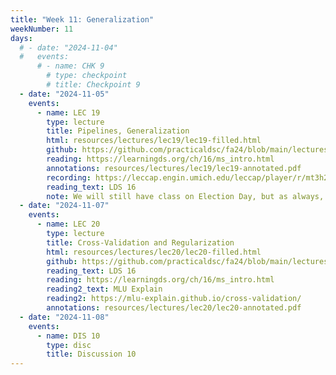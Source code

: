 ```yaml
---
title: "Week 11: Generalization"
weekNumber: 11
days:
  # - date: "2024-11-04"
  #   events:
      # - name: CHK 9
        # type: checkpoint
        # title: Checkpoint 9
  - date: "2024-11-05"
    events:
      - name: LEC 19
        type: lecture
        title: Pipelines, Generalization
        html: resources/lectures/lec19/lec19-filled.html
        github: https://github.com/practicaldsc/fa24/blob/main/lectures/lec19/
        reading: https://learningds.org/ch/16/ms_intro.html
        annotations: resources/lectures/lec19/lec19-annotated.pdf
        recording: https://leccap.engin.umich.edu/leccap/player/r/mt3h23
        reading_text: LDS 16
        note: We will still have class on Election Day, but as always, lecture is recorded, so don't hesitate to miss class if you need the time to vote.
  - date: "2024-11-07"
    events:
      - name: LEC 20
        type: lecture
        title: Cross-Validation and Regularization
        html: resources/lectures/lec20/lec20-filled.html
        github: https://github.com/practicaldsc/fa24/blob/main/lectures/lec20/
        reading_text: LDS 16
        reading: https://learningds.org/ch/16/ms_intro.html
        reading2_text: MLU Explain
        reading2: https://mlu-explain.github.io/cross-validation/
        annotations: resources/lectures/lec20/lec20-annotated.pdf
  - date: "2024-11-08"
    events:
      - name: DIS 10
        type: disc
        title: Discussion 10
---
```

